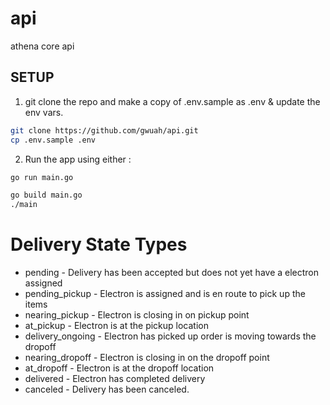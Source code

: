# api

athena core api

## SETUP

1. git clone the repo and make a copy of .env.sample as .env & update the env vars.

```bash
git clone https://github.com/gwuah/api.git
cp .env.sample .env
```

2. Run the app using either :

```bash
go run main.go
```

```bash
go build main.go
./main
```

# Delivery State Types

- pending - Delivery has been accepted but does not yet have a electron assigned
- pending_pickup - Electron is assigned and is en route to pick up the items
- nearing_pickup - Electron is closing in on pickup point
- at_pickup - Electron is at the pickup location
- delivery_ongoing - Electron has picked up order is moving towards the dropoff
- nearing_dropoff - Electron is closing in on the dropoff point
- at_dropoff - Electron is at the dropoff location
- delivered - Electron has completed delivery
- canceled - Delivery has been canceled.
